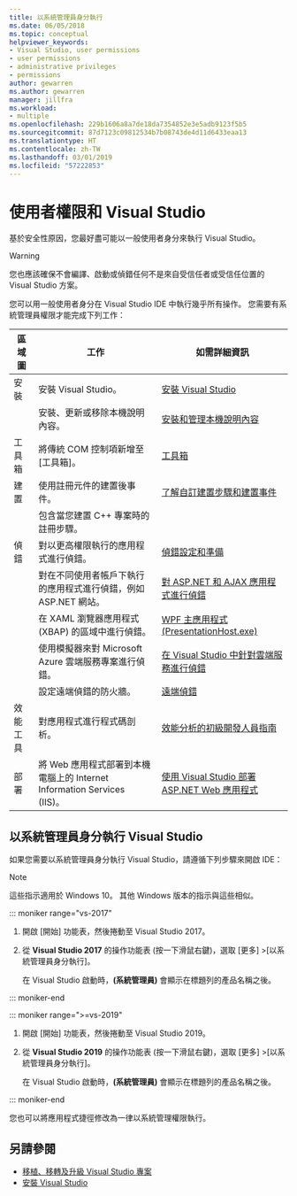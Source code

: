 ```yaml
---
title: 以系統管理員身分執行
ms.date: 06/05/2018
ms.topic: conceptual
helpviewer_keywords:
- Visual Studio, user permissions
- user permissions
- administrative privileges
- permissions
author: gewarren
ms.author: gewarren
manager: jillfra
ms.workload:
- multiple
ms.openlocfilehash: 229b1606a8a7de18da7354852e3e5adb9123f5b5
ms.sourcegitcommit: 87d7123c09812534b7b08743de4d11d6433eaa13
ms.translationtype: HT
ms.contentlocale: zh-TW
ms.lasthandoff: 03/01/2019
ms.locfileid: "57222853"
---
```

# <a name="user-permissions-and-visual-studio"></a>使用者權限和 Visual Studio

基於安全性原因，您最好盡可能以一般使用者身分來執行 Visual Studio。

> [!WARNING]
> 您也應該確保不會編譯、啟動或偵錯任何不是來自受信任者或受信任位置的 Visual Studio 方案。

您可以用一般使用者身分在 Visual Studio IDE 中執行幾乎所有操作。 您需要有系統管理員權限才能完成下列工作：

|區域圖|工作|如需詳細資訊|
|----------|----------| - |
|安裝|安裝 Visual Studio。|[安裝 Visual Studio](../install/install-visual-studio.md)|
||安裝、更新或移除本機說明內容。|[安裝和管理本機說明內容](../help-viewer/install-manage-local-content.md)|
|工具箱|將傳統 COM 控制項新增至 [工具箱]。|[工具箱](../ide/reference/toolbox.md)|
|建置|使用註冊元件的建置後事件。|[了解自訂建置步驟和建置事件](/cpp/ide/understanding-custom-build-steps-and-build-events)|
||包含當您建置 C++ 專案時的註冊步驟。||
|偵錯|對以更高權限執行的應用程式進行偵錯。|[偵錯設定和準備](../debugger/debugger-settings-and-preparation.md)|
||對在不同使用者帳戶下執行的應用程式進行偵錯，例如 ASP.NET 網站。|[對 ASP.NET 和 AJAX 應用程式進行偵錯](../debugger/how-to-enable-debugging-for-aspnet-applications.md)|
||在 XAML 瀏覽器應用程式 (XBAP) 的區域中進行偵錯。|[WPF 主應用程式 (PresentationHost.exe)](/dotnet/framework/wpf/app-development/wpf-host-presentationhost-exe)|
||使用模擬器來對 Microsoft Azure 雲端服務專案進行偵錯。|[在 Visual Studio 中針對雲端服務進行偵錯](/azure/vs-azure-tools-debug-cloud-services-virtual-machines)|
||設定遠端偵錯的防火牆。|[遠端偵錯](../debugger/remote-debugging.md)|
|效能工具|對應用程式進行程式碼剖析。|[效能分析的初級開發人員指南](../profiling/beginners-guide-to-performance-profiling.md)|
|部署|將 Web 應用程式部署到本機電腦上的 Internet Information Services (IIS)。|[使用 Visual Studio 部署 ASP.NET Web 應用程式](/aspnet/web-forms/overview/older-versions-getting-started/deployment-to-a-hosting-provider/)|

## <a name="run-visual-studio-as-an-administrator"></a>以系統管理員身分執行 Visual Studio

如果您需要以系統管理員身分執行 Visual Studio，請遵循下列步驟來開啟 IDE：

> [!NOTE]
> 這些指示適用於 Windows 10。 其他 Windows 版本的指示與這些相似。

::: moniker range="vs-2017"

1. 開啟 [開始] 功能表，然後捲動至 Visual Studio 2017。

1. 從 **Visual Studio 2017** 的操作功能表 (按一下滑鼠右鍵)，選取 [更多] >[以系統管理員身分執行]。

   在 Visual Studio 啟動時，**(系統管理員)** 會顯示在標題列的產品名稱之後。

::: moniker-end

::: moniker range=">=vs-2019"

1. 開啟 [開始] 功能表，然後捲動至 Visual Studio 2019。

1. 從 **Visual Studio 2019** 的操作功能表 (按一下滑鼠右鍵)，選取 [更多] >[以系統管理員身分執行]。

   在 Visual Studio 啟動時，**(系統管理員)** 會顯示在標題列的產品名稱之後。

::: moniker-end

您也可以將應用程式捷徑修改為一律以系統管理權限執行。

## <a name="see-also"></a>另請參閱

- [移植、移轉及升級 Visual Studio 專案](../porting/port-migrate-and-upgrade-visual-studio-projects.md)
- [安裝 Visual Studio](../install/install-visual-studio.md)